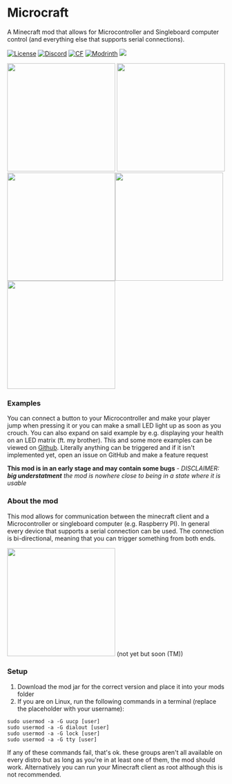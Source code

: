 # Microcraft
A Minecraft mod that allows for Microcontroller and Singleboard computer control (and everything else that supports serial connections).

<a href="https://github.com/J-onasJones/Microcraft/blob/master/LICENSE"><img src="https://img.shields.io/github/license/J-onasJones/Microcraft?style=flat&color=900c3f" alt="License"></a>
<a href="https://discord.gg/V2EsuUVmWh"><img src="https://img.shields.io/discord/702180921234817135?color=5865f2&label=Discord&style=flat" alt="Discord"></a>
<a href="https://www.curseforge.com/minecraft/mc-mods/microcraft"><img src="https://cf.way2muchnoise.eu/full_663476.svg" alt="CF"></a>
<a href="https://modrinth.com/mod/microcraft"><img src="https://img.shields.io/modrinth/dt/microcraft?logo=modrinth&label=&style=flat&color=242629&labelColor=00AF5C&logoColor=white" alt="Modrinth"></a>
<a href="https://modrinth.com/mod/microcraft"><img src="https://img.shields.io/modrinth/game-versions/microcraft?logo=modrinth&color=242629&labelColor=00AF5C&logoColor=white"></a>

<a align="center"><img src="http://cdn.jonasjones.me/uploads/mod-badges/fabric-api.png" width="250px">
<img src="http://cdn.jonasjones.me/uploads/mod-badges/no-support-forge.png" width="250px">
<img src="http://cdn.jonasjones.me/uploads/mod-badges/available-modrinth.png" width="250px"><img src="http://cdn.jonasjones.me/uploads/mod-badges/support-fabric.png"  width="250px"><img src="http://cdn.jonasjones.me/uploads/mod-badges/support-quilt.png" width="250px"></a>

### Examples
You can connect a button to your Microcontroller and make your player jump when pressing it or you can make a small LED light up as soon as you crouch. You can also expand on said example by e.g. displaying your health on an LED matrix (ft. my brother). This and some more examples can be viewed on [Github](https://github.com/J-onasJones/Microcraft/tree/examples).
Literally anything can be triggered and if it isn't implemented yet, open an issue on GitHub and make a feature request

**This mod is in an early stage and may contain some bugs** - *DISCLAIMER: **big understatment** the mod is nowhere close to being in a state where it is usable*

### About the mod
This mod allows for communication between the minecraft client and a Microcontroller or singleboard computer (e.g. Raspberry PI). In general every device that supports a serial connection can be used. The connection is bi-directional, meaning that you can trigger something from both ends.

<img src="https://jonasjones.me/uploads/mod-badges/available-modrinth.png" width="250px"> (not yet but soon (TM))

### Setup

1. Download the mod jar for the correct version and place it into your mods folder
2.  If you are on Linux, run the following commands in a terminal (replace the placeholder with your username):

```
sudo usermod -a -G uucp [user]
sudo usermod -a -G dialout [user]
sudo usermod -a -G lock [user]
sudo usermod -a -G tty [user]
```

If any of these commands fail, that's ok. these groups aren't all available on every distro but as long as you're in at least one of them, the mod should work. Alternatively you can run your Minecraft client as root although this is not recommended.

